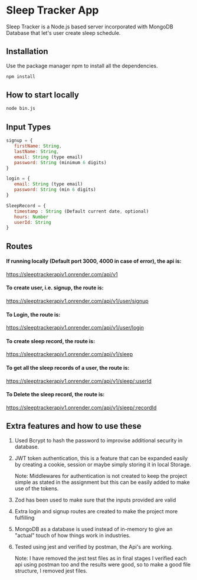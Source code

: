# Sleep Tracker App

Sleep Tracker is a Node.js based server incorporated with MongoDB Database that let's user create sleep schedule.

## Installation

Use the package manager npm to install all the dependencies.

```bash
npm install
```

## How to start locally
```bash
node bin.js
```

## Input Types

```javascript
signup = {
   firstName: String,
   lastName: String,
   email: String (type email)
   password: String (minimum 6 digits)
}

login = {
   email: String (type email)
   password: String (min 6 digits)
}

SleepRecord = {
   timestamp : String (Default current date, optional)
   hours: Number
   userId: String 
}
```

## Routes

#### If running locally (Default port 3000, 4000 in case of error), the api is:
https://sleeptrackerapiv1.onrender.com/api/v1

#### To create user, i.e. signup, the route is:
https://sleeptrackerapiv1.onrender.com/api/v1/user/signup

#### To Login, the route is:
https://sleeptrackerapiv1.onrender.com/api/v1/user/login

#### To create sleep record, the route is:
https://sleeptrackerapiv1.onrender.com/api/v1/sleep

#### To get all the sleep records of a user, the route is:
https://sleeptrackerapiv1.onrender.com/api/v1/sleep/:userId

#### To Delete the sleep record, the route is:
https://sleeptrackerapiv1.onrender.com/api/v1/sleep/:recordId
## Extra features and how to use these
1. Used Bcrypt to hash the password to improvise additional security in database. 

2. JWT token authentication, this is a feature that can be expanded easily by creating a cookie, session or maybe simply storing it in local Storage. 

   Note: Middlewares for authentication is not created to keep the project simple as stated in the assignment but this can be easily added to make use of the tokens.

3. Zod has been used to make sure that the inputs provided are valid

4. Extra login and signup routes are created to make the  project more fulfilling

5. MongoDB as a database is used instead of in-memory to give an "actual" touch of how things work in industries.

6. Tested using jest and verified by postman, the Api's are working.
   
   Note: I have removed the jest test files as in final stages I verified each api using postman too and the results were good, so to make a good file structure, I removed jest files.
